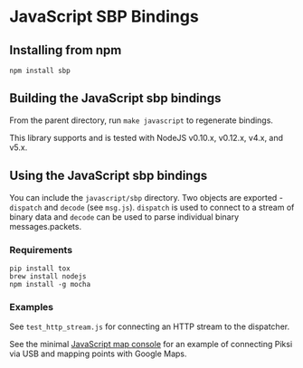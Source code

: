# JavaScript SBP Bindings

## Installing from npm

`npm install sbp`

## Building the JavaScript sbp bindings

From the parent directory, run `make javascript` to regenerate bindings.

This library supports and is tested with NodeJS v0.10.x, v0.12.x, v4.x, and v5.x.

## Using the JavaScript sbp bindings
You can include the `javascript/sbp` directory. Two objects are exported - `dispatch` and `decode`
(see `msg.js`). `dispatch` is used to connect to a stream of binary data and `decode` can be used
to parse individual binary messages.packets.

### Requirements
```
pip install tox
brew install nodejs
npm install -g mocha
```

### Examples
See `test_http_stream.js` for connecting an HTTP stream to the dispatcher.

See the minimal [JavaScript map console](https://github.com/JoshuaGross/piksi-console) for an example of connecting Piksi via USB and mapping points with Google Maps.
